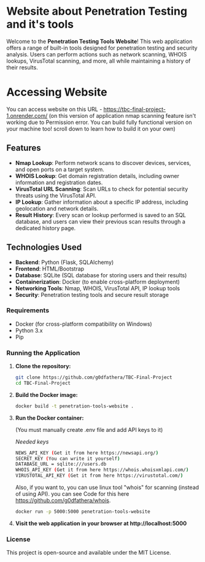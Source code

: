 # Website about Penetration Testing and it's tools

Welcome to the **Penetration Testing Tools Website**! This web application offers a range of built-in tools designed for penetration testing and security analysis. Users can perform actions such as network scanning, WHOIS lookups, VirusTotal scanning, and more, all while maintaining a history of their results.

# Accessing Website

You can access website on this URL - https://tbc-final-project-1.onrender.com/
(on this version of application nmap scanning feature isn't working due to Permission error. You can build fully functional version on your machine too! scroll down to learn how to build it on your own)

## Features

- **Nmap Lookup**: Perform network scans to discover devices, services, and open ports on a target system.
- **WHOIS Lookup**: Get domain registration details, including owner information and registration dates.
- **VirusTotal URL Scanning**: Scan URLs to check for potential security threats using the VirusTotal API.
- **IP Lookup**: Gather information about a specific IP address, including geolocation and network details.
- **Result History**: Every scan or lookup performed is saved to an SQL database, and users can view their previous scan results through a dedicated history page.

## Technologies Used

- **Backend**: Python (Flask, SQLAlchemy)
- **Frontend**: HTML/Bootstrap
- **Database**: SQLite (SQL database for storing users and their results)
- **Containerization**: Docker (to enable cross-platform deployment)
- **Networking Tools**: Nmap, WHOIS, VirusTotal API, IP lookup tools
- **Security**: Penetration testing tools and secure result storage

### Requirements

- Docker (for cross-platform compatibility on Windows)
- Python 3.x
- Pip

### Running the Application

1. **Clone the repository:**

   ```bash
   git clone https://github.com/g0dfathera/TBC-Final-Project
   cd TBC-Final-Project
   ```
2. **Build the Docker image:**

   ```bash
   docker build -t penetration-tools-website .
   ```
3. **Run the Docker container:**

   (You must manually create .env file and add API keys to it)

   *Needed keys*
   ```bash
   NEWS_API_KEY (Get it from here https://newsapi.org/)
   SECRET_KEY (You can write it yourself)
   DATABASE_URL = sqlite:///users.db
   WHOIS_API_KEY (Get it from here https://whois.whoisxmlapi.com/)
   VIRUSTOTAL_API_KEY (Get it from here https://virustotal.com/)
   ```
   Also, if you want to, you can use linux tool "whois" for scanning (instead of using API). you can see Code for this here https://github.com/g0dfathera/whois.

   ```bash
   docker run -p 5000:5000 penetration-tools-website
   ```
5. **Visit the web application in your browser at http://localhost:5000**

### License

This project is open-source and available under the MIT License.

